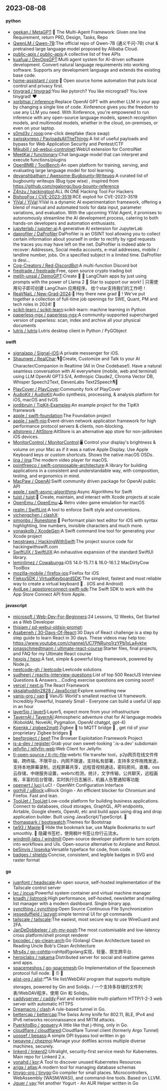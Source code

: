 ## 2023-08-08

#### python
* [geekan / MetaGPT](https://github.com/geekan/MetaGPT):🌟
The Multi-Agent Framework: Given one line Requirement, return PRD, Design, Tasks, Repo
* [QwenLM / Qwen-7B](https://github.com/QwenLM/Qwen-7B):The official repo of Qwen-7B (通义千问-7B) chat & pretrained large language model proposed by Alibaba Cloud.
* [public-apis / public-apis](https://github.com/public-apis/public-apis):A collective list of free APIs
* [kuafuai / DevOpsGPT](https://github.com/kuafuai/DevOpsGPT):Multi agent system for AI-driven software development. Convert natural language requirements into working software. Supports any development language and extends the existing base code.
* [home-assistant / core](https://github.com/home-assistant/core):🏡
Open source home automation that puts local control and privacy first.
* [tinygrad / tinygrad](https://github.com/tinygrad/tinygrad):You like pytorch? You like micrograd? You love tinygrad!
❤️
* [xorbitsai / inference](https://github.com/xorbitsai/inference):Replace OpenAI GPT with another LLM in your app by changing a single line of code. Xinference gives you the freedom to use any LLM you need. With Xinference, you're empowered to run inference with any open-source language models, speech recognition models, and multimodal models, whether in the cloud, on-premises, or even on your laptop.
* [s0md3v / roop](https://github.com/s0md3v/roop):one-click deepfake (face swap)
* [swisskyrepo / PayloadsAllTheThings](https://github.com/swisskyrepo/PayloadsAllTheThings):A list of useful payloads and bypass for Web Application Security and Pentest/CTF
* [Mikubill / sd-webui-controlnet](https://github.com/Mikubill/sd-webui-controlnet):WebUI extension for ControlNet
* [MeetKai / functionary](https://github.com/MeetKai/functionary):Chat language model that can interpret and execute functions/plugins
* [OpenBMB / ToolBench](https://github.com/OpenBMB/ToolBench):An open platform for training, serving, and evaluating large language model for tool learning.
* [devanshbatham / Awesome-Bugbounty-Writeups](https://github.com/devanshbatham/Awesome-Bugbounty-Writeups):A curated list of bugbounty writeups (Bug type wise) , inspired from https://github.com/ngalongc/bug-bounty-reference
* [Z4nzu / hackingtool](https://github.com/Z4nzu/hackingtool):ALL IN ONE Hacking Tool For Hackers
* [BishopFox / CVE-2023-3519](https://github.com/BishopFox/CVE-2023-3519):RCE exploit for CVE-2023-3519
* [YiVal / YiVal](https://github.com/YiVal/YiVal):YiVal is a dynamic AI experimentation framework, offering a blend of manual and automated tools for data input, parameter variations, and evaluation. With the upcoming YiVal Agent, it promises to autonomously streamline the AI development process, catering to both hands-on developers and automation enthusiasts.
* [jupyterlab / jupyter-ai](https://github.com/jupyterlab/jupyter-ai):A generative AI extension for JupyterLab
* [daprofiler / DaProfiler](https://github.com/daprofiler/DaProfiler):DaProfiler is an OSINT tool allowing you to collect certain information about yourself in order to rectify by rgpd requests the traces you may have left on the net. DaProfiler is indeed able to recover: Addresses, Social media accounts, e-mail addresses, mobile / landline number, jobs. On a specified subject in a limited time. DaProfiler is desi…
* [Cog-Creators / Red-DiscordBot](https://github.com/Cog-Creators/Red-DiscordBot):A multi-function Discord bot
* [freqtrade / freqtrade](https://github.com/freqtrade/freqtrade):Free, open source crypto trading bot
* [melih-unsal / DemoGPT](https://github.com/melih-unsal/DemoGPT):Create
🦜️
🔗
LangChain apps by just using prompts with the power of Llama 2
🌟
Star to support our work! | 只需使用句子即可创建 LangChain 应用程序。 给个star支持我们的工作吧！
* [ReaVNaiL / New-Grad-2024](https://github.com/ReaVNaiL/New-Grad-2024):👋
Hey there new grad
🎉
! We've put together a collection of full-time job openings for SWE, Quant, PM and tech roles in 2024!
🚀
* [scikit-learn / scikit-learn](https://github.com/scikit-learn/scikit-learn):scikit-learn: machine learning in Python
* [paperless-ngx / paperless-ngx](https://github.com/paperless-ngx/paperless-ngx):A community-supported supercharged version of paperless: scan, index and archive all your physical documents
* [lutris / lutris](https://github.com/lutris/lutris):Lutris desktop client in Python / PyGObject

#### swift
* [signalapp / Signal-iOS](https://github.com/signalapp/Signal-iOS):A private messenger for iOS.
* [Shaunwei / RealChar](https://github.com/Shaunwei/RealChar):🎙️🤖Create, Customize and Talk to your AI Character/Companion in Realtime (All in One Codebase!). Have a natural seamless conversation with AI everywhere (mobile, web and terminal) using LLM OpenAI GPT3.5/4, Anthropic Claude2, Chroma Vector DB, Whisper Speech2Text, ElevenLabs Text2Speech🎙️🤖
* [PlayCover / PlayCover](https://github.com/PlayCover/PlayCover):Community fork of PlayCover
* [AudioKit / AudioKit](https://github.com/AudioKit/AudioKit):Audio synthesis, processing, & analysis platform for iOS, macOS and tvOS
* [jordibruin / TipKit-Examples](https://github.com/jordibruin/TipKit-Examples):An example project for the TipKit framework
* [apple / swift-foundation](https://github.com/apple/swift-foundation):The Foundation project
* [apple / swift-nio](https://github.com/apple/swift-nio):Event-driven network application framework for high performance protocol servers & clients, non-blocking.
* [altstoreio / AltStore](https://github.com/altstoreio/AltStore):AltStore is an alternative app store for non-jailbroken iOS devices.
* [MonitorControl / MonitorControl](https://github.com/MonitorControl/MonitorControl):🖥
Control your display's brightness & volume on your Mac as if it was a native Apple Display. Use Apple Keyboard keys or custom shortcuts. Shows the native macOS OSDs.
* [iina / iina](https://github.com/iina/iina):The modern video player for macOS.
* [pointfreeco / swift-composable-architecture](https://github.com/pointfreeco/swift-composable-architecture):A library for building applications in a consistent and understandable way, with composition, testing, and ergonomics in mind.
* [MacPaw / OpenAI](https://github.com/MacPaw/OpenAI):Swift community driven package for OpenAI public API
* [apple / swift-async-algorithms](https://github.com/apple/swift-async-algorithms):Async Algorithms for Swift
* [tuist / tuist](https://github.com/tuist/tuist):🚀
Create, maintain, and interact with Xcode projects at scale
* [OpenEmu / OpenEmu](https://github.com/OpenEmu/OpenEmu):🕹
Retro video game emulation for macOS
* [realm / SwiftLint](https://github.com/realm/SwiftLint):A tool to enforce Swift style and conventions.
* [yichengchen / clashX](https://github.com/yichengchen/clashX):
* [simonbs / Runestone](https://github.com/simonbs/Runestone):📝
Performant plain text editor for iOS with syntax highlighting, line numbers, invisible characters and much more.
* [yonaskolb / XcodeGen](https://github.com/yonaskolb/XcodeGen):A Swift command line tool for generating your Xcode project
* [twostraws / HackingWithSwift](https://github.com/twostraws/HackingWithSwift):The project source code for hackingwithswift.com
* [SwiftUIX / SwiftUIX](https://github.com/SwiftUIX/SwiftUIX):An exhaustive expansion of the standard SwiftUI library.
* [leminlimez / Cowabunga](https://github.com/leminlimez/Cowabunga):iOS 14.0-15.7.1 & 16.0-16.1.2 MacDirtyCow ToolBox
* [mozilla-mobile / firefox-ios](https://github.com/mozilla-mobile/firefox-ios):Firefox for iOS
* [FleksySDK / VirtualKeyboardSDK](https://github.com/FleksySDK/VirtualKeyboardSDK):The simplest, fastest and most reliable way to create a virtual keyboard
💁
. (iOS and Android)
* [AvdLee / appstoreconnect-swift-sdk](https://github.com/AvdLee/appstoreconnect-swift-sdk):The Swift SDK to work with the App Store Connect API from Apple.

#### javascript
* [microsoft / Web-Dev-For-Beginners](https://github.com/microsoft/Web-Dev-For-Beginners):24 Lessons, 12 Weeks, Get Started as a Web Developer
* [thisjam / sd-webui-oldsix-prompt](https://github.com/thisjam/sd-webui-oldsix-prompt):
* [Asabeneh / 30-Days-Of-React](https://github.com/Asabeneh/30-Days-Of-React):30 Days of React challenge is a step by step guide to learn React in 30 days. These videos may help too: https://www.youtube.com/channel/UC7PNRuno1rzYPb1xLa4yktw
* [jonasschmedtmann / ultimate-react-course](https://github.com/jonasschmedtmann/ultimate-react-course):Starter files, final projects, and FAQ for my Ultimate React course
* [hexojs / hexo](https://github.com/hexojs/hexo):A fast, simple & powerful blog framework, powered by Node.js.
* [neetcode-gh / leetcode](https://github.com/neetcode-gh/leetcode):Leetcode solutions
* [sudheerj / reactjs-interview-questions](https://github.com/sudheerj/reactjs-interview-questions):List of top 500 ReactJS Interview Questions & Answers....Coding exercise questions are coming soon!!
* [vercel / next.js](https://github.com/vercel/next.js):The React Framework
* [sksalahuddin2828 / JavaScript](https://github.com/sksalahuddin2828/JavaScript):Explore something new
* [vanjs-org / van](https://github.com/vanjs-org/van):🍦
VanJS: World's smallest reactive UI framework. Incredibly Powerful, Insanely Small - Everyone can build a useful UI app in an hour
* [layer5io / layer5](https://github.com/layer5io/layer5):Layer5, expect more from your infrastructure
* [TavernAI / TavernAI](https://github.com/TavernAI/TavernAI):Atmospheric adventure chat for AI language models (KoboldAI, NovelAI, Pygmalion, OpenAI chatgpt, gpt-4)
* [Koenkk / zigbee2mqtt](https://github.com/Koenkk/zigbee2mqtt):Zigbee
🐝
to MQTT bridge
🌉
, get rid of your proprietary Zigbee bridges
🔨
* [beefproject / beef](https://github.com/beefproject/beef):The Browser Exploitation Framework Project
* [is-a-dev / register](https://github.com/is-a-dev/register):Grab your own sweet-looking '.is-a.dev' subdomain
* [jellyfin / jellyfin-web](https://github.com/jellyfin/jellyfin-web):Web Client for Jellyfin
* [tl-open-source / tl-rtc-file](https://github.com/tl-open-source/tl-rtc-file):webrtc file transfer tool，p2p网页在线文件传输，跨终端，不限平台，内网不限速，支持私有部署，支持多文件拖拽发送，支持本地屏幕录制，远程屏幕共享，远程音视频通话，密码房间，直播，oss云存储，中继服务设置，webrtc检测，统计，文字传输，公共聊天，远程画板，丰富的后台管理，实时执行日志展示，机器人告警通知等功能
* [openwrt / luci](https://github.com/openwrt/luci):LuCI - OpenWrt Configuration Interface
* [gorhill / uBlock](https://github.com/gorhill/uBlock):uBlock Origin - An efficient blocker for Chromium and Firefox. Fast and lean.
* [ToolJet / ToolJet](https://github.com/ToolJet/ToolJet):Low-code platform for building business applications. Connect to databases, cloud storages, GraphQL, API endpoints, Airtable, Google sheets, OpenAI, etc and build apps using drag and drop application builder. Built using JavaScript/TypeScript.
🚀
* [thomaspark / bootswatch](https://github.com/thomaspark/bootswatch):Themes for Bootstrap
* [tw93 / Maple](https://github.com/tw93/Maple):🍁
Hide the bookmark bar, use Maple Bookmarks to surf smoothly.
🍁
隐藏书签栏，使用枫叶书签让你行云流水。
* [windmill-labs / windmill](https://github.com/windmill-labs/windmill):Open-source developer platform to turn scripts into workflows and UIs. Open-source alternative to Airplane and Retool.
* [be5invis / Iosevka](https://github.com/be5invis/Iosevka):Versatile typeface for code, from code.
* [badges / shields](https://github.com/badges/shields):Concise, consistent, and legible badges in SVG and raster format

#### go
* [juanfont / headscale](https://github.com/juanfont/headscale):An open source, self-hosted implementation of the Tailscale control server
* [lxc / incus](https://github.com/lxc/incus):Powerful system container and virtual machine manager
* [knadh / listmonk](https://github.com/knadh/listmonk):High performance, self-hosted, newsletter and mailing list manager with a modern dashboard. Single binary app.
* [syncthing / syncthing](https://github.com/syncthing/syncthing):Open Source Continuous File Synchronization
* [jesseduffield / lazygit](https://github.com/jesseduffield/lazygit):simple terminal UI for git commands
* [tailscale / tailscale](https://github.com/tailscale/tailscale):The easiest, most secure way to use WireGuard and 2FA.
* [JanDeDobbeleer / oh-my-posh](https://github.com/JanDeDobbeleer/oh-my-posh):The most customisable and low-latency cross platform/shell prompt renderer
* [bxcodec / go-clean-arch](https://github.com/bxcodec/go-clean-arch):Go (Golang) Clean Architecture based on Reading Uncle Bob's Clean Architecture
* [Mrs4s / go-cqhttp](https://github.com/Mrs4s/go-cqhttp):cqhttp的golang实现，轻量、原生跨平台.
* [heroiclabs / nakama](https://github.com/heroiclabs/nakama):Distributed server for social and realtime games and apps.
* [spacemeshos / go-spacemesh](https://github.com/spacemeshos/go-spacemesh):Go Implementation of the Spacemesh protocol full node.
💾
⏰
💪
* [alist-org / alist](https://github.com/alist-org/alist):🗂️A file list/WebDAV program that supports multiple storages, powered by Gin and Solidjs. / 一个支持多存储的文件列表/WebDAV程序，使用 Gin 和 Solidjs。
* [caddyserver / caddy](https://github.com/caddyserver/caddy):Fast and extensible multi-platform HTTP/1-2-3 web server with automatic HTTPS
* [Dreamacro / clash](https://github.com/Dreamacro/clash):A rule-based tunnel in Go.
* [bettercap / bettercap](https://github.com/bettercap/bettercap):The Swiss Army knife for 802.11, BLE, IPv4 and IPv6 networks reconnaissance and MITM attacks.
* [PuerkitoBio / goquery](https://github.com/PuerkitoBio/goquery):A little like that j-thing, only in Go.
* [cloudflare / cloudflared](https://github.com/cloudflare/cloudflared):Cloudflare Tunnel client (formerly Argo Tunnel)
* [uoosef / bepass](https://github.com/uoosef/bepass):A simple DPI bypass tool written in go
* [twpayne / chezmoi](https://github.com/twpayne/chezmoi):Manage your dotfiles across multiple diverse machines, securely.
* [linkerd / linkerd2](https://github.com/linkerd/linkerd2):Ultralight, security-first service mesh for Kubernetes. Main repo for Linkerd 2.x.
* [yonahd / kor](https://github.com/yonahd/kor):A Tool to discover unused Kubernetes Resources
* [ariga / atlas](https://github.com/ariga/atlas):A modern tool for managing database schemas
* [tinygo-org / tinygo](https://github.com/tinygo-org/tinygo):Go compiler for small places. Microcontrollers, WebAssembly (WASM/WASI), and command-line tools. Based on LLVM.
* [Jguer / yay](https://github.com/Jguer/yay):Yet another Yogurt - An AUR Helper written in Go
